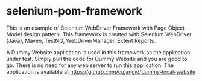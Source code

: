# selenium-pom-framework
This is an example of Selenium WebDriver Framework with Page Object Model design pattern. 
This framework is created with Selenium WebDriver (Java), Maven, TestNG, WebDriverManager, Extent Reports.

A Dummy Website application is used in this framework as the application under test. 
Simply pull the code for Dummy Website and you are good to go.
There is no need for any web server to run this application. The application is available at
https://github.com/cgjangid/dummy-local-website
